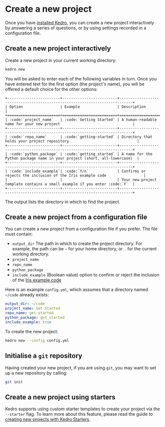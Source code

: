 # Create a new project

Once you have [installed Kedro](./02_install.md), you can create a new project interactively by answering a series of questions, or by using settings recorded in a configuration file.

## Create a new project interactively

Create a new project in your current working directory:

```bash
kedro new
```

You will be asked to enter each of the following variables in turn. Once you have entered text for the first option (the project's name), you will be offered a default choice for the other options:

```eval_rst
+------------------------+-------------------------+----------------------------------------------------------------------------+
| Option                 | Example                 | Description                                                                |
+========================+=========================+============================================================================+
| :code:`project_name`   | :code:`Getting Started` | A human-readable name for your new project                                 |
+------------------------+-------------------------+----------------------------------------------------------------------------+
| :code:`repo_name`      | :code:`getting-started` | Directory that holds your project repository                               |
+------------------------+-------------------------+----------------------------------------------------------------------------+
| :code:`python_package` | :code:`getting_started` | A name for the Python package name in your project (short, all-lowercase)  |
+------------------------+-------------------------+----------------------------------------------------------------------------+
| :code:`include_example`| :code:`Y/n`             | Confirms or rejects the inclusion of the Iris example code                 |
|                        |                         | Your new project template contains a small example if you enter :code:`Y`  |
+------------------------+-------------------------+----------------------------------------------------------------------------+

```


The output lists the directory in which to find the project.

## Create a new project from a configuration file

You can create a new project from a configuration file if you prefer. The file must contain:

-   `output_dir` The path in which to create the project directory. For example, the path can be `~` for your home directory, or `.` for the current working directory.
-   `project_name`
-   `repo_name`
-   `python_package`
-   `include_example` (Boolean value) option to confirm or reject the inclusion of the [Iris example code](../02_get_started/05_example_project.md)

Here is an example `config.yml`, which assumes that a directory named `~/code` already exists:

```yaml
output_dir: ~/code
project_name: Get Started
repo_name: get-started
python_package: get_started
include_example: true
```

To create the new project:

```bash
kedro new --config config.yml
```

## Initialise a `git` repository

Having created your new project, if you are using `git`, you may want to set up a new repository by calling:

```bash
git init
```

## Create a new project using starters

Kedro supports using custom starter templates to create your project via the `--starter` flag. To learn more about this feature, please read the guide to [creating new projects with Kedro Starters](./06_starters.md).
